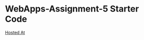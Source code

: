 # WebApps-Assignment-5 Starter Code
[Hosted At](https://44-563-webapps-f21.github.io/webapps-s21-assignment-5-saisharma9/animals.html)
